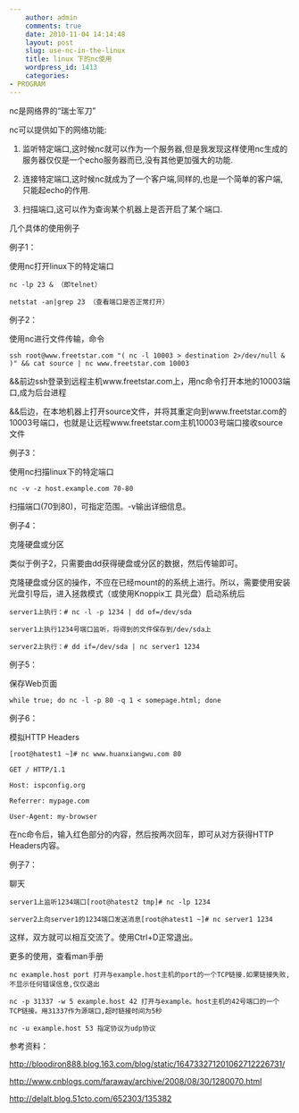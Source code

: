 ```yaml
---
    author: admin
    comments: true
    date: 2010-11-04 14:14:48
    layout: post
    slug: use-nc-in-the-linux
    title: linux 下的nc使用
    wordpress_id: 1413
    categories:
- PROGRAM
---
```


nc是网络界的“瑞士军刀”

nc可以提供如下的网络功能:

1) 监听特定端口,这时候nc就可以作为一个服务器,但是我发现这样使用nc生成的服务器仅仅是一个echo服务器而已,没有其他更加强大的功能.

2) 连接特定端口,这时候nc就成为了一个客户端,同样的,也是一个简单的客户端,只能起echo的作用.

3) 扫描端口,这可以作为查询某个机器上是否开启了某个端口.

几个具体的使用例子

例子1：

使用nc打开linux下的特定端口

    nc -lp 23 & （即telnet）

    netstat -an|grep 23 （查看端口是否正常打开）

例子2：

使用nc进行文件传输，命令

    ssh root@www.freetstar.com "( nc -l 10003 > destination 2>/dev/null & )" && cat source | nc www.freetstar.com 10003

&&前边ssh登录到远程主机www.freetstar.com上，用nc命令打开本地的10003端口,成为后台进程

&&后边，在本地机器上打开source文件，并将其重定向到www.freetstar.com的10003号端口，也就是让远程www.freetstar.com主机10003号端口接收source文件

例子3：

使用nc扫描linux下的特定端口

    nc -v -z host.example.com 70-80

扫描端口(70到80)，可指定范围。-v输出详细信息。

例子4：

克隆硬盘或分区

类似于例子2，只需要由dd获得硬盘或分区的数据，然后传输即可。

克隆硬盘或分区的操作，不应在已经mount的的系统上进行。所以，需要使用安装光盘引导后，进入拯救模式（或使用Knoppix工 具光盘）启动系统后

    server1上执行：# nc -l -p 1234 | dd of=/dev/sda

    server1上执行1234号端口监听，将得到的文件保存到/dev/sda上

    server2上执行：# dd if=/dev/sda | nc server1 1234

例子5：

保存Web页面

    while true; do nc -l -p 80 -q 1 < somepage.html; done

例子6：

模拟HTTP Headers

    [root@hatest1 ~]# nc www.huanxiangwu.com 80

    GET / HTTP/1.1

    Host: ispconfig.org

    Referrer: mypage.com

    User-Agent: my-browser

在nc命令后，输入红色部分的内容，然后按两次回车，即可从对方获得HTTP Headers内容。

例子7：

聊天

    server1上监听1234端口[root@hatest2 tmp]# nc -lp 1234

    server2上向server1的1234端口发送消息[root@hatest1 ~]# nc server1 1234

这样，双方就可以相互交流了。使用Ctrl+D正常退出。

更多的使用，查看man手册

    nc example.host port 打开与example.host主机的port的一个TCP链接.如果链接失败,不显示任何错误信息,仅仅退出

    nc -p 31337 -w 5 example.host 42 打开与example。host主机的42号端口的一个TCP链接。用31337作为源端口,超时链接时间为5秒

    nc -u example.host 53 指定协议为udp协议

参考资料：

http://bloodiron888.blog.163.com/blog/static/164733271201062712226731/

http://www.cnblogs.com/faraway/archive/2008/08/30/1280070.html

http://delalt.blog.51cto.com/652303/135382
